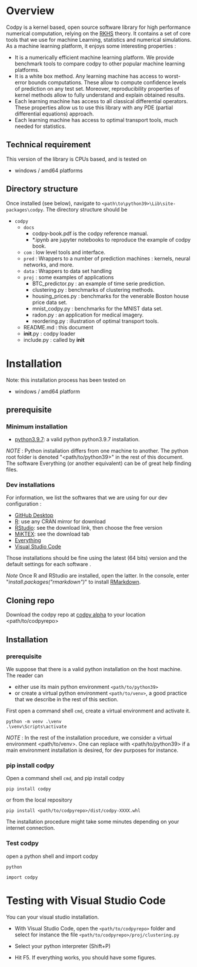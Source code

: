 # Overview

Codpy is a kernel based, open source software library for high performance numerical computation, relying on the [RKHS](https://en.wikipedia.org/wiki/Reproducing_kernel_Hilbert_space) theory.
It contains a set of core tools that we use for machine Learning, statistics and numerical simulations. As a machine learning platform, it enjoys some interesting properties :

 * It is a numerically efficient machine learning platform. We provide benchmark tools to compare codpy to other popular machine learning platforms.
 * It is a white box method. Any learning machine has access to worst-error bounds computations. These allow to compute confidence levels of prediction on any test set. Moreover, reproducibility properties of kernel methods allow to fully understand and explain obtained results.
 * Each learning machine has access to all classical differential operators. These properties allow us to use this library with any PDE (partial differential equations) approach.
 * Each learning machine has access to optimal transport tools, much needed for statistics.


## Technical requirement

This version of the library is CPUs based, and is tested on

 * windows / amd64 platforms  

## Directory structure

Once installed (see below), navigate to ```<path\to\python39>\Lib\site-packages\codpy```. The directory structure should be

* ```codpy```
    *   ```docs```  
        *   codpy-book.pdf is the codpy reference manual.  
        *   *.ipynb are jupyter notebooks to reproduce the example of codpy book.  
    *   ```com```  : low level tools and interface.  
    *   ```pred``` : Wrappers to a number of prediction machines : kernels, neural networks, and more.  
    *   ```data``` : Wrappers to data set handling  
    *   ```proj``` : some examples of applications  
        *   BTC_predictor.py    : an example of time serie prediction.  
        *   clustering.py       : benchmarks of clustering methods.  
        *   housing_prices.py   : benchmarks for the venerable Boston house price data set.  
        *   mnist_codpy.py      : benchmarks for the MNIST data set.  
        *   radon.py            : an application for medical imagery.  
        *   reordering.py       : illustration of optimal transport tools.  
    *  README.md        : this document  
    *  __init__.py      : codpy loader  
    *  include.py       : called by __init__  

# Installation 

Note: this installation process has been tested on
 * windows / amd64 platform 

## prerequisite

### Minimum installation

* [python3.9.7](https://www.python.org/ftp/python/3.9.7/python-3.9.7-amd64.exe): a valid python python3.9.7 installation.

*NOTE* : Python installation differs from one machine to another. The python root folder is denoted "\<path/to/python39>" in the rest of this document. The software Everything (or another equivalent) can be of great help finding files.



### Dev installations

For information, we list the softwares that we are using for our dev configuration :
* [GitHub Desktop](https://desktop.github.com)
* [R](https://www.r-project.org): use any CRAN mirror for download
* [RStudio](https://rstudio.com): see the download link, then choose the free version
* [MiKTEX](https://miktex.org): see the download tab
* [Everything](https://www.voidtools.com/downloads/)
* [Visual Studio Code](https://code.visualstudio.com)

Those installations should be fine using the latest (64 bits) version and the default settings for each software .

*Note* Once R and RStudio are installed, open the latter.
In the console, enter "*install.packages("rmarkdown")*" to install [RMarkdown](https://rmarkdown.rstudio.com/index.html).

## Cloning repo

Download the codpy repo at [codpy alpha](https://github.com/JohnLeM/codpy_alpha) to your location <path/to/codpyrepo>

## Installation

### prerequisite

We suppose that there is a valid python installation on the host machine. The reader can 
* either use its main python environment ```<path/to/python39>```
* or create a virtual python environment ```<path/to/venv>```, a good practice that we describe in the rest of this section.

First open a command shell ```cmd```,  create a virtual environment and activate it.

```
python -m venv .\venv
.\venv\Scripts\activate
```
*NOTE* : In the rest of the installation procedure, we consider a virtual environment <path/to/venv>. One can replace with <path/to/python39> if a main environment installation is desired, for dev purposes for instance.

### pip install codpy

Open a command shell ```cmd```, and pip install codpy

```
pip install codpy
```
or from the local repository

```
pip install <path/to/codpyrepo>/dist/codpy-XXXX.whl
```
The installation procedure might take some minutes depending on your internet connection.

### Test codpy

open a python shell and import codpy
```
python
```
```
import codpy
```

# Testing with Visual Studio Code

You can your visual studio installation.

 - With Visual Studio Code, open the ```<path/to/codpyrepo>``` folder and select for instance the file  ```<path/to/codpyrepo>/proj/clustering.py```

 - Select your python interpreter (Shift+P) 


- Hit F5. If everything works, you should have some figures.

